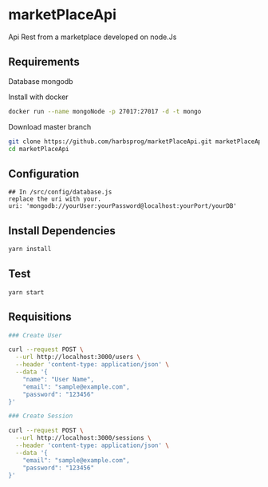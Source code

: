 # marketPlaceApi
Api Rest from a marketplace developed on node.Js

## Requirements

Database mongodb

Install with docker

```bash
docker run --name mongoNode -p 27017:27017 -d -t mongo
```

Download master branch

```bash
git clone https://github.com/harbsprog/marketPlaceApi.git marketPlaceApi
cd marketPlaceApi
```

## Configuration

```shell
## In /src/config/database.js 
replace the uri with your.
uri: 'mongodb://yourUser:yourPassword@localhost:yourPort/yourDB'
```

## Install Dependencies

```bash
yarn install
```

## Test

```shell
yarn start 
```

## Requisitions

```bash
### Create User
```
```bash
curl --request POST \
  --url http://localhost:3000/users \
  --header 'content-type: application/json' \
  --data '{
	"name": "User Name",
	"email": "sample@example.com",
	"password": "123456"
}'
```

```bash
### Create Session
```
```bash
curl --request POST \
  --url http://localhost:3000/sessions \
  --header 'content-type: application/json' \
  --data '{
	"email": "sample@example.com",
	"password": "123456"
}'
```
